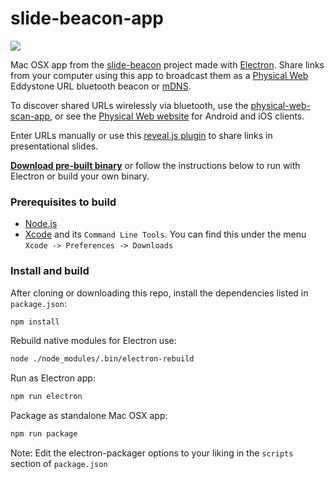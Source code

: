 # slide-beacon-app

![](https://raw.githubusercontent.com/dermike/slide-beacon-app/master/screenshot/screenshot.jpg)

Mac OSX app from the [slide-beacon](https://github.com/dermike/slide-beacon) project made with [Electron](http://electron.atom.io).
Share links from your computer using this app to broadcast them as a [Physical Web](https://github.com/google/physical-web) Eddystone URL bluetooth beacon or [mDNS](https://github.com/google/physical-web/blob/master/documentation/mDNS_Support.md).

To discover shared URLs wirelessly via bluetooth, use the [physical-web-scan-app](https://github.com/dermike/physical-web-scan-app), or see the [Physical Web website](https://google.github.io/physical-web/try-physical-web) for Android and iOS clients.

Enter URLs manually or use this [reveal.js plugin](https://github.com/dermike/slide-beacon) to share links in presentational slides.

**[Download pre-built binary](https://github.com/dermike/slide-beacon-app/releases/download/0.4.1/SlideBeacon.zip)** or follow the instructions below to run with Electron or build your own binary.

### Prerequisites to build

* [Node.js](https://nodejs.org/)
* [Xcode](https://developer.apple.com/xcode/download/) and its `Command Line Tools`. You can find this under the menu `Xcode -> Preferences -> Downloads`

### Install and build

After cloning or downloading this repo, install the dependencies listed in `package.json`:

```sh
npm install
```

Rebuild native modules for Electron use:

```sh
node ./node_modules/.bin/electron-rebuild
```

Run as Electron app:

```sh
npm run electron
```

Package as standalone Mac OSX app:

```sh
npm run package
```

Note: Edit the electron-packager options to your liking in the `scripts` section of `package.json`
